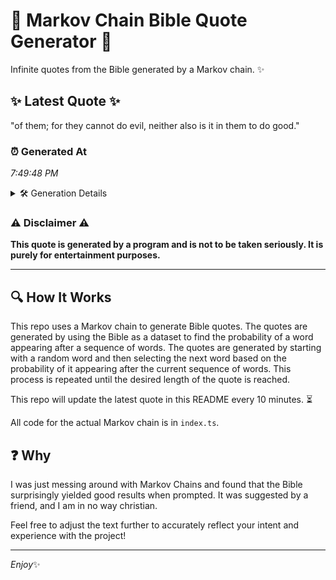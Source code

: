 # 📖 Markov Chain Bible Quote Generator 📖

Infinite quotes from the Bible generated by a Markov chain. ✨

## ✨ Latest Quote ✨
"of them; for they cannot do evil, neither also is it in them to do good."

### ⏰ Generated At
*7:49:48 PM*

<details>
    <summary>🛠️ Generation Details</summary>
    <p>
        <strong>🌱 Seed:</strong> of<br>
        <strong>🔄 Iterations:</strong> 15<br>
        <strong>📜 Context History:</strong><br>[ of ]: them;<br>[ of, them; ]: for<br>[ of, them;, for ]: they<br>[ of, them;, for, they ]: cannot<br>[ of, them;, for, they, cannot ]: do<br>[ of, them;, for, they, cannot, do ]: evil,<br>[ them;, for, they, cannot, do, evil, ]: neither<br>[ for, they, cannot, do, evil,, neither ]: also<br>[ they, cannot, do, evil,, neither, also ]: is<br>[ cannot, do, evil,, neither, also, is ]: it<br>[ do, evil,, neither, also, is, it ]: in<br>[ evil,, neither, also, is, it, in ]: them<br>[ neither, also, is, it, in, them ]: to<br>[ also, is, it, in, them, to ]: do<br>[ is, it, in, them, to, do ]: good.<br>
    </p>
</details>

### ⚠️ Disclaimer ⚠️
**This quote is generated by a program and is not to be taken seriously. It is purely for entertainment purposes.**

---

## 🔍 How It Works

This repo uses a Markov chain to generate Bible quotes. The quotes are generated by using the Bible as a dataset to find the probability of a word appearing after a sequence of words. The quotes are generated by starting with a random word and then selecting the next word based on the probability of it appearing after the current sequence of words. This process is repeated until the desired length of the quote is reached.

This repo will update the latest quote in this README every 10 minutes. ⏳

All code for the actual Markov chain is in `index.ts`.

## ❓ Why

I was just messing around with Markov Chains and found that the Bible surprisingly yielded good results when prompted. 
It was suggested by a friend, and I am in no way christian.

Feel free to adjust the text further to accurately reflect your intent and experience with the project!

---

*Enjoy*✨
